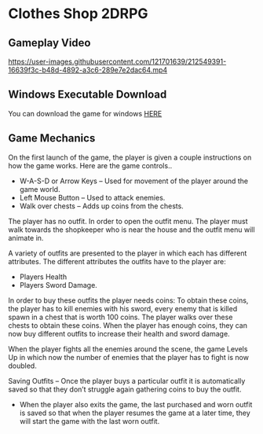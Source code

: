 # Clothes Shop 2DRPG

## Gameplay Video

https://user-images.githubusercontent.com/121701639/212549391-16639f3c-b48d-4892-a3c6-289e7e2dac64.mp4

## Windows Executable Download
You can download the game for windows [HERE](https://drive.google.com/file/d/1fUyKnu8mXoSnRKdqzF3y3BvXmBueW1uQ)

## Game Mechanics

On the first launch of the game, the player is given a couple instructions on how the game works. Here are the game controls..

- W-A-S-D or Arrow Keys – Used for movement of the player around the game world.
- Left Mouse Button – Used to attack enemies.
- Walk over chests – Adds up coins from the chests.

The player has no outfit. In order to open the outfit menu. The player must walk towards the shopkeeper who is near the house and the outfit menu will animate in.

A variety of outfits are presented to the player in which each has different attributes. The different attributes the outfits have to the player are:
- Players Health
- Players Sword Damage.

In order to buy these outfits the player needs coins:
To obtain these coins, the player has to kill enemies with his sword, every enemy that is killed spawn in a chest that is worth 100 coins.
The player walks over these chests to obtain these coins.
When the player has enough coins, they can now buy different outfits to increase their health and sword damage.

When the player fights all the enemies around the scene, the game Levels Up in which now the number of enemies that the player has to fight is now doubled.

Saving Outfits – Once the player buys a particular outfit it is automatically saved so that they don’t struggle again gathering coins to buy the outfit.
- When the player also exits the game, the last purchased and worn outfit is saved so that when the player resumes the game at a later time, they will start the game with the last worn outfit.
